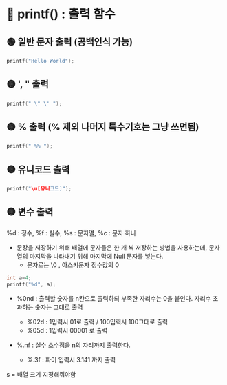 # 🍳 printf() : 출력 함수

## 🟢 일반 문자 출력 (공백인식 가능)

```c
printf("Hello World");
```

## 🟡 ', " 출력

```c
printf(" \" \' ");
```

## 🟡 % 출력 (% 제외 나머지 특수기호는 그냥 쓰면됨)

```c
printf(" %% ");
```

## 🟡 유니코드 출력

```c
printf("\u[유니코드]");
```

## 🟡 변수 출력

%d : 정수, %f : 실수, %s : 문자열, %c : 문자 하나

- 문장을 저장하기 위해 배열에 문자들은 한 개 씩 저장하는 방법을 사용하는데, 문자열의 마지막을 나타내기 위해 마지막에 Null 문자를 넣는다.
  - 문자로는 \0 , 아스키문자 정수값의 0

```c
int a=4;
printf("%d", a);
```

- %0nd : 출력할 숫자를 n칸으로 출력하되 부족한 자리수는 0을 붙인다. 자리수 초과하는 숫자는 그대로 출력

  - %02d : 1입력시 01로 출력 / 100입력시 100그대로 출력
  - %05d : 1입력시 00001 로 출력

- %.nf : 실수 소수점을 n의 자리까지 출력한다.
  - %.3f : 파이 입력시 3.141 까지 출력

s = 배열 크기 지정해줘야함

